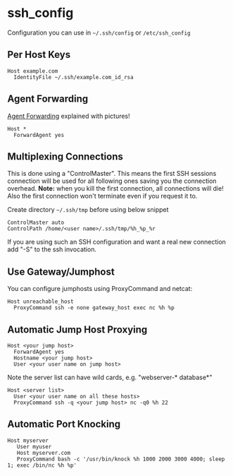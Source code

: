 # ssh_config

Configuration you can use in `~/.ssh/config` or `/etc/ssh_config`

## Per Host Keys

    Host example.com
      IdentityFile ~/.ssh/example.com_id_rsa

## Agent Forwarding

[Agent Forwarding](http://www.unixwiz.net/techtips/ssh-agent-forwarding.html) explained with pictures!

    Host *
      ForwardAgent yes

## Multiplexing Connections

This is done using a "ControlMaster". This means the first SSH sessions
connection will be used for all following ones saving you the connection
overhead. **Note:** when you kill the first connection, all connections
will die! Also the first connection won't terminate even if you request
it to.

Create directory `~/.ssh/tmp` before using below snippet

    ControlMaster auto
    ControlPath /home/<user name>/.ssh/tmp/%h_%p_%r

If you are using such an SSH configuration and want a real new
connection add "-S" to the ssh invocation.

## Use Gateway/Jumphost

You can configure jumphosts using ProxyCommand and netcat:

    Host unreachable_host
      ProxyCommand ssh -e none gateway_host exec nc %h %p

## Automatic Jump Host Proxying

    Host <your jump host>
      ForwardAgent yes
      Hostname <your jump host>
      User <your user name on jump host>

Note the server list can have wild cards, e.g. "webserver-* database*"

    Host <server list>
      User <your user name on all these hosts>
      ProxyCommand ssh -q <your jump host> nc -q0 %h 22

## Automatic Port Knocking

    Host myserver
       User myuser
       Host myserver.com
       ProxyCommand bash -c '/usr/bin/knock %h 1000 2000 3000 4000; sleep 1; exec /bin/nc %h %p'

